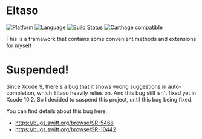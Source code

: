 # Eltaso
[![Platform](https://img.shields.io/badge/platform-ios-blue.svg?style=flat)](https://developer.apple.com/iphone/index.action)
[![Language](https://img.shields.io/badge/language-swift-brightgreen.svg?style=flat)](https://developer.apple.com/swift)
[![Build Status](https://www.bitrise.io/app/8aff8aa9c5a7296d.svg?token=iATnkxRtAq1mL4L-mOsyDA)](https://www.bitrise.io/app/8aff8aa9c5a7296d)
[![Carthage compatible](https://img.shields.io/badge/Carthage-compatible-4BC51D.svg?style=flat)](https://github.com/Carthage/Carthage)

This is a framework that contains some convenient methods and extensions for myself

# Suspended!

Since Xcode 9, there's a bug that it shows wrong suggestions in auto-completion, which Eltaso heavily relies on. And this bug still isn't fixed yet in Xcode 10.2. So I decided to suspend this project, until this bug being fixed.

You can find details about this bug here:

- https://bugs.swift.org/browse/SR-5466
- https://bugs.swift.org/browse/SR-10442
